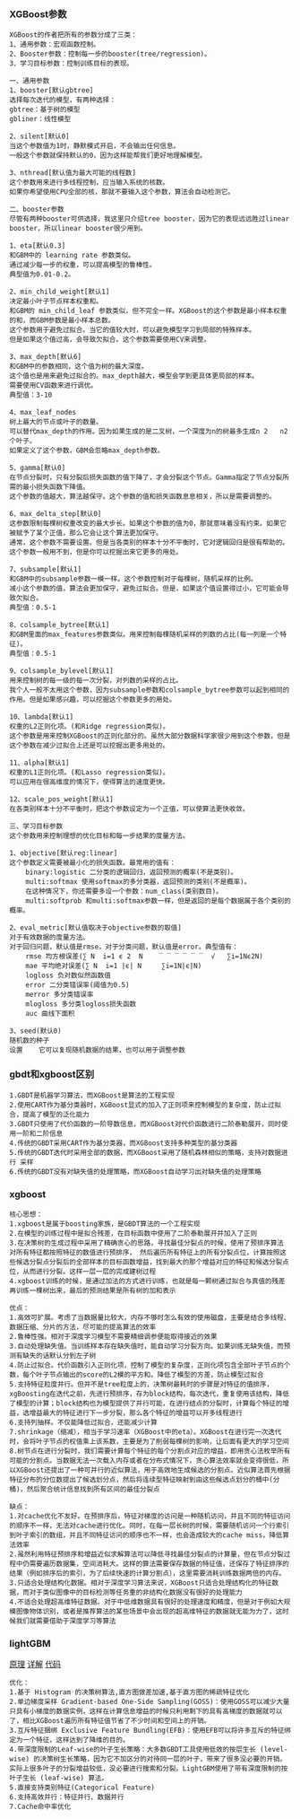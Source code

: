 
### XGBoost参数
    XGBoost的作者把所有的参数分成了三类：
    1、通用参数：宏观函数控制。
    2、Booster参数：控制每一步的booster(tree/regression)。
    3、学习目标参数：控制训练目标的表现。

    一、通用参数
    1、booster[默认gbtree]
    选择每次迭代的模型，有两种选择：
    gbtree：基于树的模型
    gbliner：线性模型

    2、silent[默认0]
    当这个参数值为1时，静默模式开启，不会输出任何信息。
    一般这个参数就保持默认的0，因为这样能帮我们更好地理解模型。

    3、nthread[默认值为最大可能的线程数]
    这个参数用来进行多线程控制，应当输入系统的核数。
    如果你希望使用CPU全部的核，那就不要输入这个参数，算法会自动检测它。

    二、booster参数
    尽管有两种booster可供选择，我这里只介绍tree booster，因为它的表现远远胜过linear booster，所以linear booster很少用到。

    1、eta[默认0.3]
    和GBM中的 learning rate 参数类似。
    通过减少每一步的权重，可以提高模型的鲁棒性。
    典型值为0.01-0.2。

    2、min_child_weight[默认1]
    决定最小叶子节点样本权重和。
    和GBM的 min_child_leaf 参数类似，但不完全一样。XGBoost的这个参数是最小样本权重的和，而GBM参数是最小样本总数。
    这个参数用于避免过拟合。当它的值较大时，可以避免模型学习到局部的特殊样本。
    但是如果这个值过高，会导致欠拟合。这个参数需要使用CV来调整。

    3、max_depth[默认6]
    和GBM中的参数相同，这个值为树的最大深度。
    这个值也是用来避免过拟合的。max_depth越大，模型会学到更具体更局部的样本。
    需要使用CV函数来进行调优。
    典型值：3-10

    4、max_leaf_nodes
    树上最大的节点或叶子的数量。
    可以替代max_depth的作用。因为如果生成的是二叉树，一个深度为n的树最多生成n 2   n2个叶子。
    如果定义了这个参数，GBM会忽略max_depth参数。

    5、gamma[默认0]
    在节点分裂时，只有分裂后损失函数的值下降了，才会分裂这个节点。Gamma指定了节点分裂所需的最小损失函数下降值。
    这个参数的值越大，算法越保守。这个参数的值和损失函数息息相关，所以是需要调整的。

    6、max_delta_step[默认0]
    这参数限制每棵树权重改变的最大步长。如果这个参数的值为0，那就意味着没有约束。如果它被赋予了某个正值，那么它会让这个算法更加保守。
    通常，这个参数不需要设置。但是当各类别的样本十分不平衡时，它对逻辑回归是很有帮助的。
    这个参数一般用不到，但是你可以挖掘出来它更多的用处。

    7、subsample[默认1]
    和GBM中的subsample参数一模一样。这个参数控制对于每棵树，随机采样的比例。
    减小这个参数的值，算法会更加保守，避免过拟合。但是，如果这个值设置得过小，它可能会导致欠拟合。
    典型值：0.5-1

    8、colsample_bytree[默认1]
    和GBM里面的max_features参数类似。用来控制每棵随机采样的列数的占比(每一列是一个特征)。
    典型值：0.5-1

    9、colsample_bylevel[默认1]
    用来控制树的每一级的每一次分裂，对列数的采样的占比。
    我个人一般不太用这个参数，因为subsample参数和colsample_bytree参数可以起到相同的作用。但是如果感兴趣，可以挖掘这个参数更多的用处。

    10、lambda[默认1]
    权重的L2正则化项。(和Ridge regression类似)。
    这个参数是用来控制XGBoost的正则化部分的。虽然大部分数据科学家很少用到这个参数，但是这个参数在减少过拟合上还是可以挖掘出更多用处的。

    11、alpha[默认1]
    权重的L1正则化项。(和Lasso regression类似)。
    可以应用在很高维度的情况下，使得算法的速度更快。

    12、scale_pos_weight[默认1]
    在各类别样本十分不平衡时，把这个参数设定为一个正值，可以使算法更快收敛。

    三、学习目标参数
    这个参数用来控制理想的优化目标和每一步结果的度量方法。

    1、objective[默认reg:linear]
    这个参数定义需要被最小化的损失函数。最常用的值有：
        binary:logistic 二分类的逻辑回归，返回预测的概率(不是类别)。
        multi:softmax 使用softmax的多分类器，返回预测的类别(不是概率)。
        在这种情况下，你还需要多设一个参数：num_class(类别数目)。
        multi:softprob 和multi:softmax参数一样，但是返回的是每个数据属于各个类别的概率。

    2、eval_metric[默认值取决于objective参数的取值]
    对于有效数据的度量方法。
    对于回归问题，默认值是rmse，对于分类问题，默认值是error。典型值有：
        rmse 均方根误差(∑ N  i=1 ϵ 2  N    ‾ ‾ ‾ ‾ ‾ ‾  √   ∑i=1Nϵ2N)
        mae 平均绝对误差(∑ N  i=1 |ϵ| N     ∑i=1N|ϵ|N)
        logloss 负对数似然函数值
        error 二分类错误率(阈值为0.5)
        merror 多分类错误率
        mlogloss 多分类logloss损失函数
        auc 曲线下面积
    
    3、seed(默认0)
    随机数的种子
    设置    它可以复现随机数据的结果，也可以用于调整参数


### gbdt和xgboost区别

    1.GBDT是机器学习算法，而XGBoost是算法的工程实现
    2.使用CART作为基分类器时，XGBoost显式的加入了正则项来控制模型的复杂度，防止过拟合，提高了模型的泛化能力
    3.GBDT只使用了代价函数的一阶导数信息，而XGBoost对代价函数进行二阶泰勒展开，同时使用一阶和二阶信息
    4.传统的GBDT采用CART作为基分类器，而XGBoost支持多种类型的基分类器
    5.传统的GBDT迭代时采用全部的数据，而XGBoost采用了随机森林相似的策略，支持对数据进行 采样
    6.传统的GBDT没有对缺失值的处理策略，而XGBoost自动学习出对缺失值的处理策略


### xgboost

    核心思想：
    1.xgboost是属于boosting家族，是GBDT算法的一个工程实现
    2.在模型的训练过程中是拟合残差，在目标函数中使用了二阶泰勒展开并加入了正则
    3.在决策树的生成过程中采用了精确贪心的思路，寻找最佳分裂点的时候，使用了预排序算法 对所有特征都按照特征的数值进行预排序， 然后遍历所有特征上的所有分裂点位，计算按照这些候选分裂点分裂后的全部样本的目标函数增益，找到最大的那个增益对应的特征和候选分裂点位，从而进行分裂。这样一层一层的完成建树过程
    4.xgboost训练的时候，是通过加法的方式进行训练，也就是每一颗树通过拟合与真值的残差再训练一棵树出来，最后的预测结果是所有树的加和表示

    优点：
    1.高效可扩展。考虑了当数据量比较大，内存不够时怎么有效的使用磁盘，主要是结合多线程、数据压缩、分片的方法，尽可能的提高算法的效率
    2.鲁棒性强。相对于深度学习模型不需要精细调参便能取得接近的效果
    3.自动处理缺失值。当训练样本存在缺失值时，能自动学习分裂方向。如果训练无缺失值，而预测有缺失的话默认分到左子树
    4.防止过拟合。代价函数引入正则化项，控制了模型的复杂度，正则化项包含全部叶子节点的个数，每个叶子节点输出的score的L2模的平方和。降低了模型的方差，防止模型过拟合
    5.支持特征粒度并行。但并不是tree粒度上的，决策树最耗时的步骤是对特征的值排序，xgBoosting在迭代之前，先进行预排序，存为block结构，每次迭代，重复使用该结构，降低了模型的计算；block结构也为模型提供了并行可能，在进行结点的分裂时，计算每个特征的增益，选增益最大的特征进行下一步分裂，那么各个特征的增益可以开多线程进行
    6.支持列抽样。不仅能降低过拟合，还能减少计算​​​​​​​
    7.shrinkage（缩减），相当于学习速率（XGBoost中的eta）。XGBoost在进行完一次迭代时，会将叶子节点的权值乘上该系数，主要是为了削弱每棵树的影响，让后面有更大的学习空间
    8.树节点在进行分裂时，我们需要计算每个特征的每个分割点对应的增益，即用贪心法枚举所有可能的分割点。当数据无法一次载入内存或者在分布式情况下，贪心算法效率就会变得很低，所以XGBoost还提出了一种可并行的近似算法，用于高效地生成候选的分割点。近似算法首先根据特征分布的分位数提出了候选划分点，然后将连续型特征映射到由这些候选点划分的桶中(分桶)，然后聚合统计信息找到所有区间的最佳分裂点

    缺点：
    1.对cache优化不友好。在预排序后，特征对梯度的访问是一种随机访问，并且不同的特征访问的顺序不一样，无法对cache进行优化。同时，在每一层长树的时候，需要随机访问一个行索引到叶子索引的数组，并且不同特征访问的顺序也不一样，也会造成较大的cache miss，降低算法效率
    2.虽然利用特征预排序和增益近似求解算法可以降低寻找最佳分裂点的计算量，但在节点分裂过程中仍需要遍历数据集，空间消耗大。这样的算法需要保存数据的特征值，还保存了特征排序的结果（例如排序后的索引，为了后续快速的计算分割点），这里需要消耗训练数据两倍的内存。 
    3.只适合处理结构化数据。相对于深度学习算法来说，XGBoost只适合处理结构化的特征数据，而对于类似图像中的目标检测等任务重的非结构化数据没有很好的处理能力
    4.不适合处理超高维特征数据。对于中低维数据具有很好的处理速度和精度，但是对于例如大规模图像物体识别，或者是推荐算法的某些场景中会出现的超高维特征的数据就无能为力了，这时候我们就需要借助于深度学习等算法

### lightGBM

[原理](https://zhuanlan.zhihu.com/p/99069186)
[详解](https://mp.weixin.qq.com/s/XxFHmxV4_iDq8ksFuZM02w)
[代码](https://github.com/Microstrong0305/WeChat-zhihu-csdnblog-code)

    优化：
    1.基于 Histogram 的决策树算法,直方图做差加速,基于直方图的稀疏特征优化
    2.单边梯度采样 Gradient-based One-Side Sampling(GOSS)：使用GOSS可以减少大量只具有小梯度的数据实例，这样在计算信息增益的时候只利用剩下的具有高梯度的数据就可以了，相比XGBoost遍历所有特征值节省了不少时间和空间上的开销。
    3.互斥特征捆绑 Exclusive Feature Bundling(EFB)：使用EFB可以将许多互斥的特征绑定为一个特征，这样达到了降维的目的。
    4.带深度限制的Leaf-wise的叶子生长策略：大多数GBDT工具使用低效的按层生长 (level-wise) 的决策树生长策略，因为它不加区分的对待同一层的叶子，带来了很多没必要的开销。实际上很多叶子的分裂增益较低，没必要进行搜索和分裂。LightGBM使用了带有深度限制的按叶子生长 (leaf-wise) 算法。
    5.直接支持类别特征(Categorical Feature)
    6.支持高效并行：特征并行、数据并行
    7.Cache命中率优化